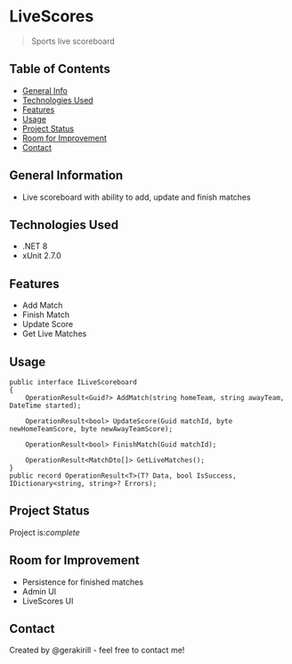 # LiveScores
> Sports live scoreboard

## Table of Contents
* [General Info](#general-information)
* [Technologies Used](#technologies-used)
* [Features](#features)
* [Usage](#usage)
* [Project Status](#project-status)
* [Room for Improvement](#room-for-improvement)
* [Contact](#contact)

## General Information
- Live scoreboard with ability to add, update and finish matches

## Technologies Used
- .NET 8
- xUnit 2.7.0

## Features
- Add Match
- Finish Match
- Update Score
- Get Live Matches

## Usage
```
public interface ILiveScoreboard
{
    OperationResult<Guid?> AddMatch(string homeTeam, string awayTeam, DateTime started);

    OperationResult<bool> UpdateScore(Guid matchId, byte newHomeTeamScore, byte newAwayTeamScore);

    OperationResult<bool> FinishMatch(Guid matchId);

    OperationResult<MatchDto[]> GetLiveMatches();
}
public record OperationResult<T>(T? Data, bool IsSuccess, IDictionary<string, string>? Errors);
```
## Project Status
Project is:_complete_

## Room for Improvement
- Persistence for finished matches
- Admin UI
- LiveScores UI 

## Contact
Created by @gerakirill - feel free to contact me!
